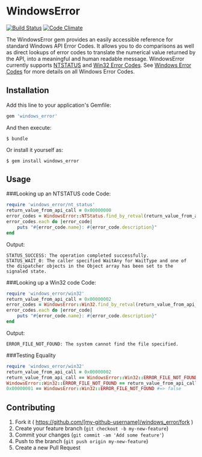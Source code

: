 # WindowsError
[![Build Status](https://travis-ci.org/rapid7/windows_error.svg)](https://travis-ci.org/rapid7/windows_error)
[![Code Climate](https://codeclimate.com/github/rapid7/windows_error/badges/gpa.svg)](https://codeclimate.com/github/rapid7/windows_error)

The WindowsError gem provides an easily accessible reference for standard Windows API Error Codes. It allows you to do comparisons as well as direct lookups of error codes to translate the numerical value returned by the API, into a meaningful and human readable message. WindowsError currently supports [NTSTATUS](https://msdn.microsoft.com/en-us/library/cc231200.aspx) and [Win32 Error Codes](https://msdn.microsoft.com/en-us/library/cc231199.aspx). See [Windows Error Codes](https://msdn.microsoft.com/en-us/library/cc231196.aspx) for more details on all Windows Error Codes.

## Installation

Add this line to your application's Gemfile:

```ruby
gem 'windows_error'
```

And then execute:

    $ bundle

Or install it yourself as:

    $ gem install windows_error

## Usage

###Looking up an NTSTATUS code
Code:

```ruby
require 'windows_error/nt_status'
return_value_from_api_call = 0x00000000
error_codes = WindowsError::NTStatus.find_by_retval(return_value_from_api_call)
error_codes.each do |error_code|
	puts "#{error_code.name}: #{error_code.description}"
end
```

Output:

```
STATUS_SUCCESS: The operation completed successfully.
STATUS_WAIT_0: The caller specified WaitAny for WaitType and one of the dispatcher objects in the Object array has been set to the signaled state.
```

###Looking up a Win32 code
Code:

```ruby
require 'windows_error/win32'
return_value_from_api_call = 0x00000002
error_codes = WindowsError::Win32.find_by_retval(return_value_from_api_call)
error_codes.each do |error_code|
	puts "#{error_code.name}: #{error_code.description}"
end
```

Output:

```
ERROR_FILE_NOT_FOUND: The system cannot find the file specified.
```

###Testing Equality

```ruby
require 'windows_error/win32'
return_value_from_api_call = 0x00000002
return_value_from_api_call == WindowsError::Win32::ERROR_FILE_NOT_FOUND #=> true
WindowsError::Win32::ERROR_FILE_NOT_FOUND == return_value_from_api_call #=> true
0x00000001 == WindowsError::Win32::ERROR_FILE_NOT_FOUND #=> false
```



## Contributing

1. Fork it ( https://github.com/[my-github-username]/windows_error/fork )
2. Create your feature branch (`git checkout -b my-new-feature`)
3. Commit your changes (`git commit -am 'Add some feature'`)
4. Push to the branch (`git push origin my-new-feature`)
5. Create a new Pull Request
